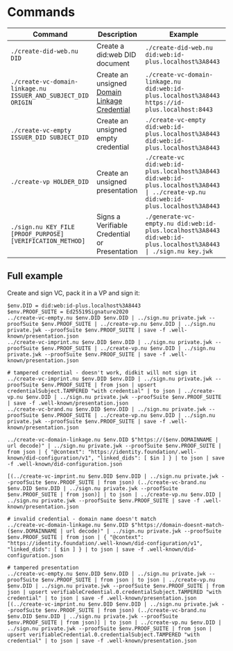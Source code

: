 # Commands

| Command                                                       | Description                                                                                                                                    | Example                                                                                                                             |
| ------------------------------------------------------------- | ---------------------------------------------------------------------------------------------------------------------------------------------- | ----------------------------------------------------------------------------------------------------------------------------------- |
| `./create-did-web.nu DID`                                     | Create a did:web DID document                                                                                                                  | `./create-did-web.nu did:web:id-plus.localhost%3A8443`                                                                              |
| `./create-vc-domain-linkage.nu ISSUER_AND_SUBJECT_DID ORIGIN` | Create an unsigned [Domain Linkage Credential](https://identity.foundation/.well-known/resources/did-configuration/#domain-linkage-credential) | `./create-vc-domain-linkage.nu did:web:id-plus.localhost%3A8443 https://id-plus.localhost:8443`                                     |
| `./create-vc-empty ISSUER_DID SUBJECT_DID`                    | Create an unsigned empty credential                                                                                                            | `./create-vc-empty did:web:id-plus.localhost%3A8443 did:web:id-plus.localhost%3A8443`                                               |
| `./create-vp HOLDER_DID`                                      | Create an unsigned presentation                                                                                                                | `./create-vc did:web:id-plus.localhost%3A8443 did:web:id-plus.localhost%3A8443 \| ../create-vp.nu did:web:id-plus.localhost%3A8443` |
| `./sign.nu KEY_FILE [PROOF_PURPOSE] [VERIFICATION_METHOD]`    | Signs a Verifiable Credential or Presentation                                                                                                  | `./generate-vc-empty.nu did:web:id-plus.localhost%3A8443 did:web:id-plus.localhost%3A8443  \| ./sign.nu key.jwk`                    |

## Full example

Create and sign VC, pack it in a VP and sign it:

```
$env.DID = did:web:id-plus.localhost%3A8443
$env.PROOF_SUITE = Ed25519Signature2020
../create-vc-empty.nu $env.DID $env.DID | ../sign.nu private.jwk --proofSuite $env.PROOF_SUITE | ../create-vp.nu $env.DID | ../sign.nu private.jwk --proofSuite $env.PROOF_SUITE | save -f .well-known/presentation.json
../create-vc-imprint.nu $env.DID $env.DID | ../sign.nu private.jwk --proofSuite $env.PROOF_SUITE | ../create-vp.nu $env.DID | ../sign.nu private.jwk --proofSuite $env.PROOF_SUITE | save -f .well-known/presentation.json

# tampered credential - doesn't work, didkit will not sign it
../create-vc-imprint.nu $env.DID $env.DID | ../sign.nu private.jwk --proofSuite $env.PROOF_SUITE | from json | upsert credentialSubject.TAMPERED "with credential" | to json | ../create-vp.nu $env.DID | ../sign.nu private.jwk --proofSuite $env.PROOF_SUITE | save -f .well-known/presentation.json
../create-vc-brand.nu $env.DID $env.DID | ../sign.nu private.jwk --proofSuite $env.PROOF_SUITE | ../create-vp.nu $env.DID | ../sign.nu private.jwk --proofSuite $env.PROOF_SUITE | save -f .well-known/presentation.json

../create-vc-domain-linkage.nu $env.DID $"https://($env.DOMAINNAME | url decode)" | ../sign.nu private.jwk --proofSuite $env.PROOF_SUITE | from json | { "@context": "https://identity.foundation/.well-known/did-configuration/v1", "linked_dids": [ $in ] } | to json | save -f .well-known/did-configuration.json

[(../create-vc-imprint.nu $env.DID $env.DID | ../sign.nu private.jwk --proofSuite $env.PROOF_SUITE | from json) (../create-vc-brand.nu $env.DID $env.DID | ../sign.nu private.jwk --proofSuite $env.PROOF_SUITE | from json)] | to json | ../create-vp.nu $env.DID | ../sign.nu private.jwk --proofSuite $env.PROOF_SUITE | save -f .well-known/presentation.json

# invalid credential - domain name doesn't match
../create-vc-domain-linkage.nu $env.DID $"https://domain-doesnt-match-($env.DOMAINNAME | url decode)" | ../sign.nu private.jwk --proofSuite $env.PROOF_SUITE | from json | { "@context": "https://identity.foundation/.well-known/did-configuration/v1", "linked_dids": [ $in ] } | to json | save -f .well-known/did-configuration.json

# tampered presentation
../create-vc-empty.nu $env.DID $env.DID | ../sign.nu private.jwk --proofSuite $env.PROOF_SUITE | from json | to json | ../create-vp.nu $env.DID | ../sign.nu private.jwk --proofSuite $env.PROOF_SUITE | from json | upsert verifiableCredential.0.credentialSubject.TAMPERED "with credential" | to json | save -f .well-known/presentation.json
[(../create-vc-imprint.nu $env.DID $env.DID | ../sign.nu private.jwk --proofSuite $env.PROOF_SUITE | from json) (../create-vc-brand.nu $env.DID $env.DID | ../sign.nu private.jwk --proofSuite $env.PROOF_SUITE | from json)] | to json | ../create-vp.nu $env.DID | ../sign.nu private.jwk --proofSuite $env.PROOF_SUITE | from json | upsert verifiableCredential.0.credentialSubject.TAMPERED "with credential" | to json | save -f .well-known/presentation.json
```
